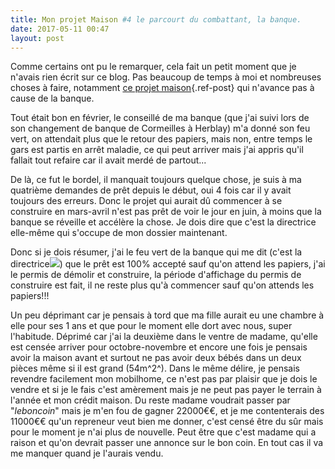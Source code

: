 ```yaml
---
title: Mon projet Maison #4 le parcourt du combattant, la banque.
date: 2017-05-11 00:47
layout: post
---
```


Comme certains ont pu le remarquer, cela fait un petit moment que je
n'avais rien écrit sur ce blog. Pas beaucoup de temps à moi et
nombreuses choses à faire, notamment [ce projet
maison](/index.php?post/2016/11/27/mon-projet-maison-1-quel-constructeur/){.ref-post}
qui n'avance pas à cause de la banque.

<!--more-->

Tout était bon en février, le conseillé de ma banque (que j'ai suivi
lors de son changement de banque de Cormeilles à Herblay) m'a donné son
feu vert, on attendait plus que le retour des papiers, mais non, entre
temps le gars est partis en arrêt maladie, ce qui peut arriver mais j'ai
appris qu'il fallait tout refaire car il avait merdé de partout...

De là, ce fut le bordel, il manquait toujours quelque chose, je suis à
ma quatrième demandes de prêt depuis le début, oui 4 fois car il y avait
toujours des erreurs. Donc le projet qui aurait dû commencer à se
construire en mars-avril n'est pas prêt de voir le jour en juin, à moins
que la banque se réveille et accélère la chose. Je dois dire que c'est
la directrice elle-même qui s'occupe de mon dossier maintenant.

Donc si je dois résumer, j'ai le feu vert de la banque qui me dit (c'est
la
directrice![](https://passiongnulinux.tuxfamily.org/PluXml/plugins/plxEditor/plxEditor/smilies/icon_exclaim.gif))
que le prêt est 100% accepté sauf qu'on attend les papiers, j'ai le
permis de démolir et construire, la période d'affichage du permis de
construire est fait, il ne reste plus qu'à commencer sauf qu'on attends
les papiers!!!

Un peu déprimant car je pensais à tord que ma fille aurait eu une
chambre à elle pour ses 1 ans et que pour le moment elle dort avec nous,
super l'habitude. Déprimé car j'ai la deuxième dans le ventre de madame,
qu'elle est censée arriver pour octobre-novembre et encore une fois je
pensais avoir la maison avant et surtout ne pas avoir deux bébés dans un
deux pièces même si il est grand (54m^2^). Dans le même délire, je
pensais revendre facilement mon mobilhome, ce n'est pas par plaisir que
je dois le vendre et si je le fais c'est amèrement mais je ne peut pas
payer le terrain à l'année et mon crédit maison. Du reste madame
voudrait passer par "*leboncoin*" mais je m'en fou de gagner 22000€€, et
je me contenterais des 11000€€ qu'un repreneur veut bien me donner,
c'est censé être du sûr mais pour le moment je n'ai plus de nouvelle.
Peut être que c'est madame qui a raison et qu'on devrait passer une
annonce sur le bon coin. En tout cas il va me manquer quand je l'aurais
vendu.
